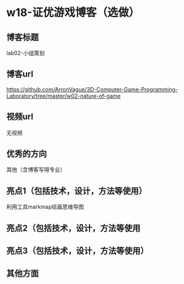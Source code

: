 # w18-证优游戏博客（选做）

## 博客标题

lab02-小组策划

## 博客url

https://github.com/ArronVague/3D-Computer-Game-Programming-Laboratory/tree/master/w02-nature-of-game

## 视频url

无视频

## 优秀的方向

其他（含博客写得专业）

## 亮点1（包括技术，设计，方法等使用）

利用工具markmap绘画思维导图

## 亮点2（包括技术，设计，方法等使用



## 亮点3（包括技术，设计，方法等使用）

## 其他方面